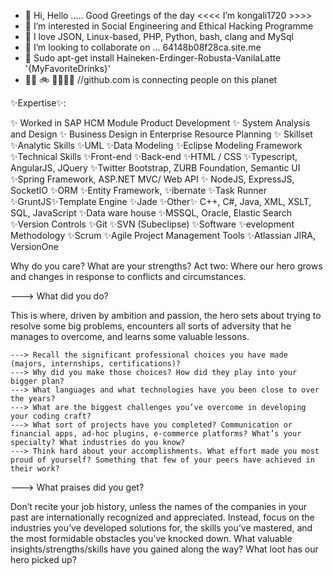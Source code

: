 - 👋 Hi, Hello ..... Good Greetings of the day <<<< I’m kongali1720 >>>> 
- 👀 I’m interested in Social Engineering and Ethical Hacking Programme
- 🌱 I love JSON, Linux-based, PHP, Python, bash, clang and MySql 
- 💞️ I’m looking to collaborate on ... 64148b08f28ca.site.me
- 🍺 Sudo apt-get install Haineken-Erdinger-Robusta-VanilaLatte '{MyFavoriteDrinks}'
- 👋🏾 🚲 🏃🏂🏽🥌 //github.com is connecting people on this planet
<!--- 🥌>>>save our planet with love n peace >> no war >> no racism >> no drugs >> no terrorism >> no smoking no entry 🌱

<!---
Experience of more than ✨23 years✨ in IT dealing with wide range of applications and platforms, experience within multi-tier environments configuration, implementation, solution architect and teams leading roles. Delivered/ deployed mission critical applications/ solutions for world-wide customers on high availability productions environment’s application layer. Introduced/ implemented number of change control process, configuration management policies/ documents within project life cycle.

---> ✨Expertise✨: 

✨ Worked in SAP HCM Module Product Development ✨ System Analysis and Design ✨ Business Design in Enterprise Resource Planning ✨ Skillset ✨Analytic Skills ✨UML ✨Data Modeling ✨Eclipse Modeling Framework ✨Technical Skills ✨Front-end ✨Back-end ✨HTML / CSS ✨Typescript, AngularJS, JQuery ✨Twitter Bootstrap, ZURB Foundation, Semantic UI ✨Spring Framework, ASP.NET MVC/ Web API ✨ NodeJS, ExpressJS, SocketIO ✨ORM ✨Entity Framework, ✨ibernate ✨Task Runner ✨GruntJS✨Template Engine ✨Jade ✨Other✨ C++, C#, Java, XML, XSLT, SQL, JavaScript ✨Data ware house ✨MSSQL, Oracle, Elastic Search ✨Version Controls ✨Git ✨SVN (Subeclipse) ✨Software ✨evelopment Methodology ✨Scrum ✨Agile Project Management Tools ✨Atlassian JIRA, VersionOne 

<!--- kongali1720 is a ✨ special ✨ repository because its `README.md` (this file) appears on your GitHub profile.
You can click the Preview link to take a look at your changes.

---> Why do you care?

<!--- A good setup should quickly establish our hero’s origins and affinities and create an authentic frame that will support the rest of the story:
Think back to your past, all the way to your childhood. Who were your heroes?
What did you enjoy doing? What were your passions, talents, and interests
When did you first think: “I’m going to be a software developer”?
Is there any moment in your past you would like to relive?
What turning points in your life stand out?

---> What are your strengths?

<!--- Think about the problems that only you can solve.
On what do teachers, teammates, or friends usually compliment you?
Remember that we tend to underestimate or minimize our strengths. The Reflected Best-Self Exercise (Roberts et al., 2005), created at the University of Michigan, helps you mitigate this. In essence, you ask 15–20 people close to you to write stories about you at your best, then analyze the feedback for strengths, weaknesses, enablers, and blockers. More on that here.

---> Act two: Where our hero grows and changes in response to conflicts and circumstances.

---> What did you do?

This is where, driven by ambition and passion, the hero sets about trying to resolve some big problems, encounters all sorts of adversity that he manages to overcome, and learns some valuable lessons.

    ---> Recall the significant professional choices you have made (majors, internships, certifications)?
    ---> Why did you make those choices? How did they play into your bigger plan?
    ---> What languages and what technologies have you been close to over the years?
    ---> What are the biggest challenges you’ve overcome in developing your coding craft?
    ---> What sort of projects have you completed? Communication or financial apps, ad-hoc plugins, e-commerce platforms? What’s your specialty? What industries do you know?
    ---> Think hard about your accomplishments. What effort made you most proud of yourself? Something that few of your peers have achieved in their work?
    
---> What praises did you get?

Don’t recite your job history, unless the names of the companies in your past are internationally recognized and appreciated. Instead, focus on the industries you’ve developed solutions for, the skills you’ve mastered, and the most formidable obstacles you’ve knocked down.
What valuable insights/strengths/skills have you gained along the way? What loot has our hero picked up?
